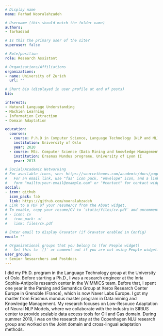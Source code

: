 ```yaml
---
# Display name
name: Farhad Nooralahzadeh

# Username (this should match the folder name)
authors:
- farhadzad

# Is this the primary user of the site?
superuser: false

# Role/position
role: Research Assistant

# Organizations/Affiliations
organizations:
- name: University of Zurich
  url: ""

# Short bio (displayed in user profile at end of posts)
bio: 

interests:
- Natural Language Understanding
- Machien Learning
- Information Extraction
- Domain Adaptation

education:
  courses:
  - course: P.h.D in Computer Science, Language Technology (NLP and ML)
    institution: University of Oslo
    year: 2020
  - course: MSc. Computer Science (Data Mining and knowledge Management)
    institution: Erasmus Mundus programe, University of Lyon II
    year: 2013

# Social/Academic Networking
# For available icons, see: https://sourcethemes.com/academic/docs/page-builder/#icons
#   For an email link, use "fas" icon pack, "envelope" icon, and a link in the
#   form "mailto:your-email@example.com" or "#contact" for contact widget.
social:
- icon: github
  icon_pack: fab
  link: https://github.com/nooralahzadeh
# Link to a PDF of your resume/CV from the About widget.
# To enable, copy your resume/CV to `static/files/cv.pdf` and uncomment the lines below.
# - icon: cv
#   icon_pack: ai
#   link: files/cv.pdf

# Enter email to display Gravatar (if Gravatar enabled in Config)
email: ""

# Organizational groups that you belong to (for People widget)
#   Set this to `[]` or comment out if you are not using People widget.
user_groups:
- Senior Researchers and Postdocs
---
```


I did my Ph.D. program in the Language Technology group at the University of Oslo.
Before starting a Ph.D., I was a research engineer at the Inria Sophia-Antipolis research center in the WIMMICS team. Before that, I spent one year in the Parsing and Semantics Group at Xerox Research Center Europe in Grenoble (France), which is now Naver Labs Europe. I got my master from Erasmus mundus master program in Data mining and Knowledge Management.
My research focuses on Low-Resouce Adaptation of Neural NLP Models, where we collaborate with the industry in SIRIUS center to provide scalable data access tools for Oil and Gas domain.
During summer 2019,  I was on the research stay at the Copenhagen NLU research group and worked on the Joint domain and cross-lingual adaptation methods.
